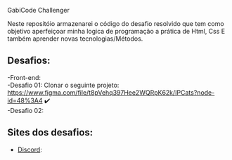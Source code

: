 GabiCode Challenger

Neste repositóio armazenarei o código do desafio resolvido que tem como objetivo aperfeiçoar minha logica de programação a prática de Html, Css E também aprender novas tecnologias/Métodos.

## Desafios:
  -Front-end:                                                                                        
    -Desafio 01: Clonar o seguinte projeto: https://www.figma.com/file/t8pVehq397Hee2WQRpK62k/IPCats?node-id=48%3A4   ✔️                         
    -Desafio 02:                                                                                                  

## Sites dos desafios:
  - [Discord](https://discord.gg/Yw3n67Z9Yk):                                                    
       

